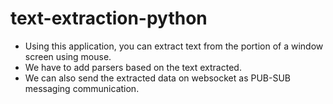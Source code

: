 # text-extraction-python
* Using this application, you can extract text from the portion of a window screen using mouse.
* We have to add parsers based on the text extracted.
* We can also send the extracted data on websocket as PUB-SUB messaging communication.
